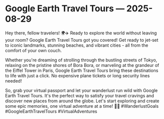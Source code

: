 # Google Earth Travel Tours — 2025-08-29

Hey there, fellow travelers! 🌍✈️ Ready to explore the world without leaving your room? Google Earth Travel Tours got you covered! Get ready to jet-set to iconic landmarks, stunning beaches, and vibrant cities - all from the comfort of your own couch. 

Whether you're dreaming of strolling through the bustling streets of Tokyo, relaxing on the pristine shores of Bora Bora, or marveling at the grandeur of the Eiffel Tower in Paris, Google Earth Travel Tours bring these destinations to life with just a click. No expensive plane tickets or long security lines needed!

So, grab your virtual passport and let your wanderlust run wild with Google Earth Travel Tours. It's the perfect way to satisfy your travel cravings and discover new places from around the globe. Let's start exploring and create some epic memories, one virtual adventure at a time! 📸🌴 #WanderlustGoals #GoogleEarthTravelTours #VirtualAdventures
